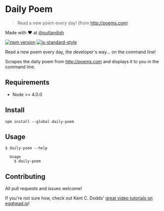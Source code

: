 # Daily Poem

> Read a new poem every day! (from http://poems.com)

Made with ❤ at [@outlandish](http://www.twitter.com/outlandish)

<a href="http://badge.fury.io/js/daily-poem"><img alt="npm version" src="https://badge.fury.io/js/daily-poem.svg"></a>
[![js-standard-style](https://img.shields.io/badge/code%20style-standard-brightgreen.svg)](http://standardjs.com/)

Read a new poem every day, the developer's way... on the command line!

Scrapes the daily poem from http://poems.com and displays it to you in the command line.

## Requirements

- Node >= 4.0.0

## Install

    npm install --global daily-poem

## Usage

    $ daily-poem --help

      Usage
        $ daily-poem

## Contributing

All pull requests and issues welcome!

If you're not sure how, check out Kent C. Dodds'
[great video tutorials on egghead.io](https://egghead.io/lessons/javascript-identifying-how-to-contribute-to-an-open-source-project-on-github)!
